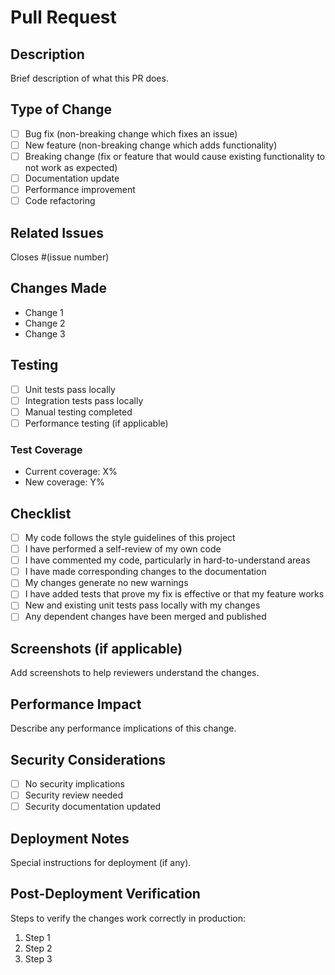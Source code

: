# Pull Request

## Description
Brief description of what this PR does.

## Type of Change
- [ ] Bug fix (non-breaking change which fixes an issue)
- [ ] New feature (non-breaking change which adds functionality)
- [ ] Breaking change (fix or feature that would cause existing functionality to not work as expected)
- [ ] Documentation update
- [ ] Performance improvement
- [ ] Code refactoring

## Related Issues
Closes #(issue number)

## Changes Made
- Change 1
- Change 2
- Change 3

## Testing
- [ ] Unit tests pass locally
- [ ] Integration tests pass locally
- [ ] Manual testing completed
- [ ] Performance testing (if applicable)

### Test Coverage
- Current coverage: X%
- New coverage: Y%

## Checklist
- [ ] My code follows the style guidelines of this project
- [ ] I have performed a self-review of my own code
- [ ] I have commented my code, particularly in hard-to-understand areas
- [ ] I have made corresponding changes to the documentation
- [ ] My changes generate no new warnings
- [ ] I have added tests that prove my fix is effective or that my feature works
- [ ] New and existing unit tests pass locally with my changes
- [ ] Any dependent changes have been merged and published

## Screenshots (if applicable)
Add screenshots to help reviewers understand the changes.

## Performance Impact
Describe any performance implications of this change.

## Security Considerations
- [ ] No security implications
- [ ] Security review needed
- [ ] Security documentation updated

## Deployment Notes
Special instructions for deployment (if any).

## Post-Deployment Verification
Steps to verify the changes work correctly in production:
1. Step 1
2. Step 2
3. Step 3